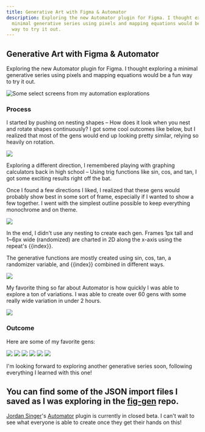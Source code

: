 ```yaml
---
title: Generative Art with Figma & Automator
description: Exploring the new Automator plugin for Figma. I thought exploring a
  minimal generative series using pixels and mapping equations would be a fun
  way to try it out.
---
```


## Generative Art with Figma & Automator

Exploring the new Automator plugin for Figma. I thought exploring a minimal generative series using pixels and mapping equations would be a fun way to try it out.

![Some select screens from my automation explorations](https://raw.githubusercontent.com/iamnbutler/data/main/asset/automator/tiles.png)

### Process

I started by pushing on nesting shapes – How does it look when you nest and rotate shapes continuously? I got some cool outcomes like below, but I realized that most of the gens would end up looking pretty similar, relying so heavily on rotation.

![](https://raw.githubusercontent.com/iamnbutler/data/main/asset/automator/first-gen-process.png)

Exploring a different direction, I remembered playing with graphing calculators back in high school – Using trig functions like sin, cos, and tan, I got some exciting results right off the bat.

Once I found a few directions I liked, I realized that these gens would probably show best in some sort of frame, especially if I wanted to show a few together. I went with the simplest outline possible to keep everything monochrome and on theme.

![](https://raw.githubusercontent.com/iamnbutler/data/main/asset/automator/gen-3.png)

In the end, I didn't use any nesting to create each gen. Frames 1px tall and 1~6px wide (randomized) are charted in 2D along the x-axis using the repeat's {{index}}.

The generative functions are mostly created using sin, cos, tan, a randomizer variable, and {{index}} combined in different ways.

![](https://raw.githubusercontent.com/iamnbutler/data/main/asset/automator/process-2.png)

My favorite thing so far about Automator is how quickly I was able to explore a ton of variations. I was able to create over 60 gens with some really wide variation in under 2 hours.

![](https://raw.githubusercontent.com/iamnbutler/data/main/asset/automator/tiles-2.png)

### Outcome

Here are some of my favorite gens:

![](https://raw.githubusercontent.com/iamnbutler/data/main/asset/automator/gen-1.png)
![](https://raw.githubusercontent.com/iamnbutler/data/main/asset/automator/gen-2.png)
![](https://raw.githubusercontent.com/iamnbutler/data/main/asset/automator/gen-3.png)
![](https://raw.githubusercontent.com/iamnbutler/data/main/asset/automator/gen-4.png)
![](https://raw.githubusercontent.com/iamnbutler/data/main/asset/automator/gen-5.png)
![](https://raw.githubusercontent.com/iamnbutler/data/main/asset/automator/gen-6.png)

I'm looking forward to exploring another generative series soon, following everything I learned with this one!

## You can find some of the JSON import files I saved as I was exploring in the [fig-gen](https://github.com/iamnbutler/fig-gen) repo.

[Jordan Singer](https://twitter.com/jsngr)'s [Automator](https://automator.design/) plugin is currently in closed beta. I can't wait to see what everyone is able to create once they get their hands on this!
